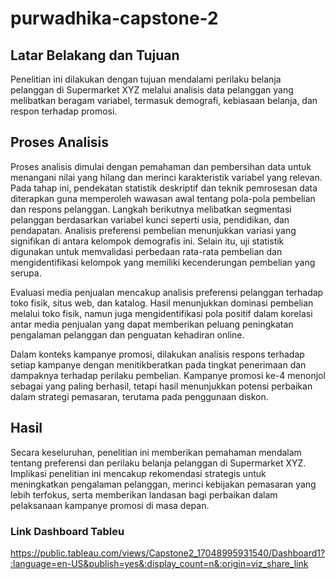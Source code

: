 # purwadhika-capstone-2

## Latar Belakang dan Tujuan
Penelitian ini dilakukan dengan tujuan mendalami perilaku belanja pelanggan di Supermarket XYZ melalui analisis data pelanggan yang melibatkan beragam variabel, termasuk demografi, kebiasaan belanja, dan respon terhadap promosi.

## Proses Analisis
Proses analisis dimulai dengan pemahaman dan pembersihan data untuk menangani nilai yang hilang dan merinci karakteristik variabel yang relevan. Pada tahap ini, pendekatan statistik deskriptif dan teknik pemrosesan data diterapkan guna memperoleh wawasan awal tentang pola-pola pembelian dan respons pelanggan. Langkah berikutnya melibatkan segmentasi pelanggan berdasarkan variabel kunci seperti usia, pendidikan, dan pendapatan. Analisis preferensi pembelian menunjukkan variasi yang signifikan di antara kelompok demografis ini. Selain itu, uji statistik digunakan untuk memvalidasi perbedaan rata-rata pembelian dan mengidentifikasi kelompok yang memiliki kecenderungan pembelian yang serupa.

Evaluasi media penjualan mencakup analisis preferensi pelanggan terhadap toko fisik, situs web, dan katalog. Hasil menunjukkan dominasi pembelian melalui toko fisik, namun juga mengidentifikasi pola positif dalam korelasi antar media penjualan yang dapat memberikan peluang peningkatan pengalaman pelanggan dan penguatan kehadiran online.

Dalam konteks kampanye promosi, dilakukan analisis respons terhadap setiap kampanye dengan menitikberatkan pada tingkat penerimaan dan dampaknya terhadap perilaku pembelian. Kampanye promosi ke-4 menonjol sebagai yang paling berhasil, tetapi hasil menunjukkan potensi perbaikan dalam strategi pemasaran, terutama pada penggunaan diskon.

## Hasil
Secara keseluruhan, penelitian ini memberikan pemahaman mendalam tentang preferensi dan perilaku belanja pelanggan di Supermarket XYZ. Implikasi penelitian ini mencakup rekomendasi strategis untuk meningkatkan pengalaman pelanggan, merinci kebijakan pemasaran yang lebih terfokus, serta memberikan landasan bagi perbaikan dalam pelaksanaan kampanye promosi di masa depan.

### Link Dashboard Tableu
https://public.tableau.com/views/Capstone2_17048995931540/Dashboard1?:language=en-US&publish=yes&:display_count=n&:origin=viz_share_link

